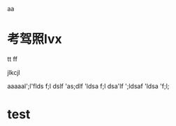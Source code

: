 aa
# 考驾照lvx
tt
ff

jlkcjl

aaaaal';l'flds
f;l
dslf
'as;dlf 'ldsa
f;l
dsa'lf
';ldsaf
'ldsa
'f;l;

# test